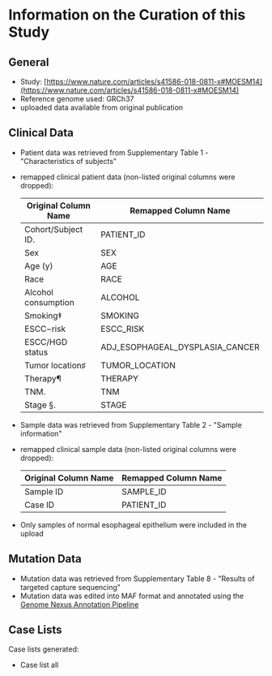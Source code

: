 # **Information on the Curation of this Study**

## General
* Study: [https://www.nature.com/articles/s41586-018-0811-x#MOESM14](https://www.nature.com/articles/s41586-018-0811-x#MOESM14)
* Reference genome used: GRCh37
* uploaded data available from original publication

## Clinical Data
* Patient data was retrieved from Supplementary Table 1 - "Characteristics of subjects"
* remapped clinical patient data (non-listed original columns were dropped):

  | Original Column Name | Remapped Column Name|
  |----------------------|---------------------|
  |Cohort/Subject ID.    |PATIENT_ID           |
  |Sex                   |SEX                  |
  |Age (y)               |AGE                  |
  |Race                  |RACE                 |
  |Alcohol consumption   |ALCOHOL	       |
  |Smoking‡              |SMOKING	       |
  |ESCC−risk             |ESCC_RISK            |
  |ESCC/HGD status       |ADJ_ESOPHAGEAL_DYSPLASIA_CANCER|
  |Tumor location♯       |TUMOR_LOCATION       |
  |Therapy¶              |THERAPY              |
  |TNM.                  |TNM     	       |
  |Stage §.              |STAGE 	       |
 
* Sample data was retrieved from Supplementary Table 2 - "Sample information"
* remapped clinical sample data (non-listed original columns were dropped):

  | Original Column Name | Remapped Column Name|
  |----------------------|---------------------|
  |Sample ID             |SAMPLE_ID            |
  |Case ID               |PATIENT_ID           |

* Only samples of normal esophageal epithelium were included in the upload

## Mutation Data
  * Mutation data was retrieved from Supplementary Table 8 - "Results of targeted capture sequencing"
  * Mutation data was edited into MAF format and annotated using the [Genome Nexus Annotation Pipeline](https://github.com/genome-nexus/genome-nexus-annotation-pipeline)

## Case Lists
Case lists generated:
* Case list all
